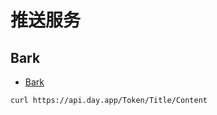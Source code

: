 # 推送服务

## Bark

- [Bark](https://github.com/Finb/Bark)

```bash
curl https://api.day.app/Token/Title/Content
```

